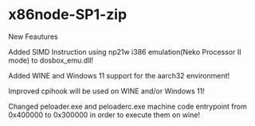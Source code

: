 # x86node-SP1-zip
New Feautures

Added SIMD Instruction using np21w i386 emulation(Neko Processor II mode) to dosbox_emu.dll!

Added WINE and Windows 11 support for the aarch32 environment!

Improved cpihook will be used on WINE and/or Windows 11!

Changed peloader.exe and peloaderc.exe machine code entrypoint from 0x400000 to 0x300000 in order to execute them on wine!
